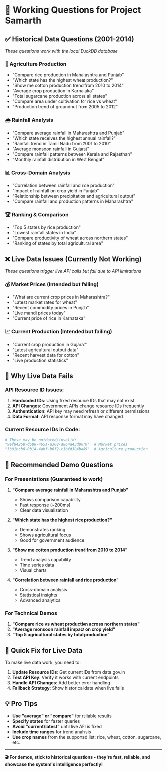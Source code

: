 # 🎯 Working Questions for Project Samarth

## ✅ **Historical Data Questions** (2001-2014)
*These questions work with the local DuckDB database*

### **🌾 Agriculture Production**
- "Compare rice production in Maharashtra and Punjab"
- "Which state has the highest wheat production?"
- "Show me cotton production trend from 2010 to 2014"
- "Average crop production in Karnataka"
- "Total sugarcane production across all states"
- "Compare area under cultivation for rice vs wheat"
- "Production trend of groundnut from 2005 to 2012"

### **🌧️ Rainfall Analysis**
- "Compare average rainfall in Maharashtra and Punjab"
- "Which state receives the highest annual rainfall?"
- "Rainfall trend in Tamil Nadu from 2001 to 2010"
- "Average monsoon rainfall in Gujarat"
- "Compare rainfall patterns between Kerala and Rajasthan"
- "Monthly rainfall distribution in West Bengal"

### **📊 Cross-Domain Analysis**
- "Correlation between rainfall and rice production"
- "Impact of rainfall on crop yield in Punjab"
- "Relationship between precipitation and agricultural output"
- "Compare rainfall and production patterns in Maharashtra"

### **🏆 Ranking & Comparison**
- "Top 5 states by rice production"
- "Lowest rainfall states in India"
- "Compare productivity of wheat across northern states"
- "Ranking of states by total agricultural area"

## ❌ **Live Data Issues** (Currently Not Working)
*These questions trigger live API calls but fail due to API limitations*

### **💰 Market Prices** (Intended but failing)
- "What are current crop prices in Maharashtra?"
- "Latest market rates for wheat"
- "Recent commodity prices in Punjab"
- "Live mandi prices today"
- "Current price of rice in Karnataka"

### **📈 Current Production** (Intended but failing)
- "Current crop production in Gujarat"
- "Latest agricultural output data"
- "Recent harvest data for cotton"
- "Live production statistics"

## 🔧 **Why Live Data Fails**

### **API Resource ID Issues:**
1. **Hardcoded IDs**: Using fixed resource IDs that may not exist
2. **API Changes**: Government APIs change resource IDs frequently  
3. **Authentication**: API key may need refresh or different permissions
4. **Data Format**: API response format may have changed

### **Current Resource IDs in Code:**
```python
# These may be outdated/invalid:
"9ef84268-d588-465a-a308-a864a43d0070"  # Market prices
"3b01bcb8-0b14-4abf-b6f2-c1bfd384ba69"  # Agriculture production
```

## 🎯 **Recommended Demo Questions**

### **For Presentations** (Guaranteed to work)
1. **"Compare average rainfall in Maharashtra and Punjab"**
   - Shows comparison capability
   - Fast response (~200ms)
   - Clear data visualization

2. **"Which state has the highest rice production?"**
   - Demonstrates ranking
   - Shows agricultural focus
   - Good for government audience

3. **"Show me cotton production trend from 2010 to 2014"**
   - Trend analysis capability
   - Time series data
   - Visual charts

4. **"Correlation between rainfall and rice production"**
   - Cross-domain analysis
   - Statistical insights
   - Advanced analytics

### **For Technical Demos**
1. **"Compare rice vs wheat production across northern states"**
2. **"Average monsoon rainfall impact on crop yield"**
3. **"Top 5 agricultural states by total production"**

## 🚀 **Quick Fix for Live Data**

To make live data work, you need to:

1. **Update Resource IDs**: Get current IDs from data.gov.in
2. **Test API Key**: Verify it works with current endpoints
3. **Handle API Changes**: Add better error handling
4. **Fallback Strategy**: Show historical data when live fails

## 💡 **Pro Tips**

- **Use "average" or "compare"** for reliable results
- **Specify states** for faster queries  
- **Avoid "current/latest"** until live API is fixed
- **Include time ranges** for trend analysis
- **Use crop names** from the supported list: rice, wheat, cotton, sugarcane, etc.

---

**🎬 For demos, stick to historical questions - they're fast, reliable, and showcase the system's intelligence perfectly!**